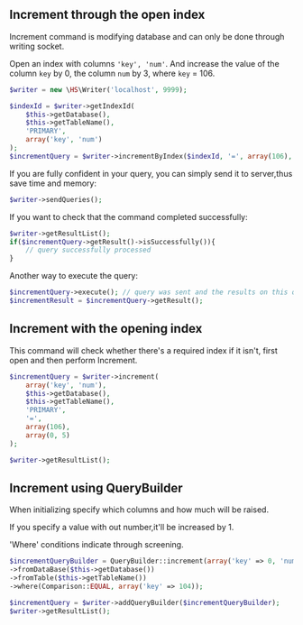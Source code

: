 Increment through the open index
------------
Increment command is modifying database and can only be done through writing socket.

Open an index with columns `'key', 'num'`. And increase the value of the column `key` by 0, the column `num` by 3, where `key` = 106.

```php
$writer = new \HS\Writer('localhost', 9999);

$indexId = $writer->getIndexId(
    $this->getDatabase(),
    $this->getTableName(),
    'PRIMARY',
    array('key', 'num')
);
$incrementQuery = $writer->incrementByIndex($indexId, '=', array(106), array(0, 3));
```

If you are fully confident in your query, you can simply send it to server,thus save time and memory:

```php
$writer->sendQueries();
```

If you want to check that the command completed successfully:

```php
$writer->getResultList();
if($incrementQuery->getResult()->isSuccessfully()){
    // query successfully processed
}
```

Another way to execute the query:
```php
$incrementQuery->execute(); // query was sent and the results on this query and all from the queue were parsed
$incrementResult = $incrementQuery->getResult();
```

Increment with the opening index
------------
This command will check whether there's a required index if it isn't, first open and then perform Increment.

```php
$incrementQuery = $writer->increment(
    array('key', 'num'),
    $this->getDatabase(),
    $this->getTableName(),
    'PRIMARY',
    '=',
    array(106),
    array(0, 5)
);

$writer->getResultList();
```

Increment using QueryBuilder
------------
When initializing specify which columns and how much will be raised.

If you specify a value with out number,it'll be increased by 1.

'Where' conditions indicate through screening.

```php
$incrementQueryBuilder = QueryBuilder::increment(array('key' => 0, 'num'))
->fromDataBase($this->getDatabase())
->fromTable($this->getTableName())
->where(Comparison::EQUAL, array('key' => 104));

$incrementQuery = $writer->addQueryBuilder($incrementQueryBuilder);
$writer->getResultList();
```